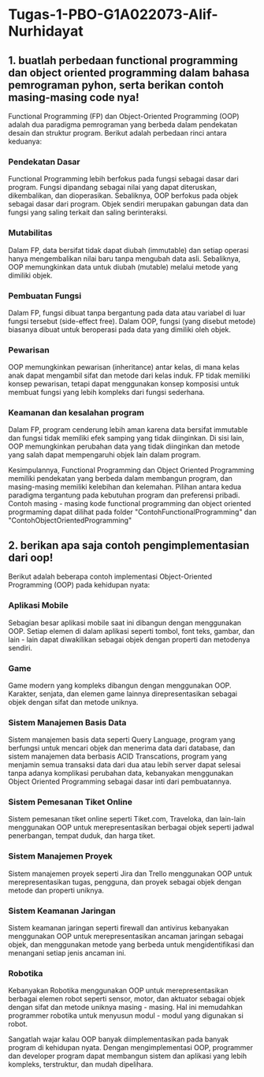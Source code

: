 # Tugas-1-PBO-G1A022073-Alif-Nurhidayat

## 1. buatlah perbedaan functional programming dan object oriented programming dalam bahasa pemrograman pyhon, serta berikan contoh masing-masing code nya!
   Functional Programming (FP) dan Object-Oriented Programming (OOP) adalah dua paradigma pemrograman yang berbeda dalam pendekatan desain dan struktur program. Berikut adalah perbedaan rinci antara keduanya:
   
### Pendekatan Dasar
Functional Programming lebih berfokus pada fungsi sebagai dasar dari program. Fungsi dipandang sebagai nilai yang dapat diteruskan, dikembalikan, dan dioperasikan. Sebaliknya, OOP berfokus pada objek sebagai dasar dari program. Objek sendiri merupakan gabungan data dan fungsi yang saling terkait dan saling berinteraksi.   
           
### Mutabilitas
Dalam FP, data bersifat tidak dapat diubah (immutable) dan setiap operasi hanya mengembalikan nilai baru tanpa mengubah data asli. Sebaliknya, OOP memungkinkan data untuk diubah (mutable) melalui metode yang dimiliki objek.    

### Pembuatan Fungsi
Dalam FP, fungsi dibuat tanpa bergantung pada data atau variabel di luar fungsi tersebut (side-effect free). Dalam OOP, fungsi (yang disebut metode) biasanya dibuat untuk beroperasi pada data yang dimiliki oleh objek.          

### Pewarisan
OOP memungkinkan pewarisan (inheritance) antar kelas, di mana kelas anak dapat mengambil sifat dan metode dari kelas induk. FP tidak memiliki konsep pewarisan, tetapi dapat menggunakan konsep komposisi untuk membuat fungsi yang lebih kompleks dari fungsi sederhana.

### Keamanan dan kesalahan program
Dalam FP, program cenderung lebih aman karena data bersifat immutable dan fungsi tidak memiliki efek samping yang tidak diinginkan. Di sisi lain, OOP    memungkinkan perubahan data yang tidak diinginkan dan metode yang salah dapat mempengaruhi objek lain dalam program.    
   
Kesimpulannya, Functional Programming dan Object Oriented Programming memiliki pendekatan yang berbeda dalam membangun program, dan masing-masing memiliki kelebihan dan kelemahan. Pilihan antara kedua paradigma tergantung pada kebutuhan program dan preferensi pribadi. Contoh masing - masing kode functional programming dan object oriented progrmaming dapat dilihat pada folder "ContohFunctionalProgramming" dan "ContohObjectOrientedProgramming"

## 2. berikan apa saja contoh pengimplementasian dari oop!
  Berikut adalah beberapa contoh implementasi Object-Oriented Programming (OOP) pada kehidupan nyata:
### Aplikasi Mobile
Sebagian besar aplikasi mobile saat ini dibangun dengan menggunakan OOP. Setiap elemen di dalam aplikasi seperti tombol, font teks, gambar, dan lain - lain dapat diwakilikan sebagai objek dengan properti dan metodenya sendiri.

### Game
Game modern yang kompleks dibangun dengan menggunakan OOP. Karakter, senjata, dan elemen game lainnya direpresentasikan sebagai objek dengan sifat dan metode uniknya.

### Sistem Manajemen Basis Data
Sistem manajemen basis data seperti Query Language, program yang berfungsi untuk mencari objek dan menerima data dari database, dan sistem manajemen data berbasis ACID Transcations, program yang menjamin semua transaksi data dari dua atau lebih server dapat selesai tanpa adanya komplikasi perubahan data, kebanyakan menggunakan Object Oriented Programming sebagai dasar inti dari pembuatannya.

### Sistem Pemesanan Tiket Online
Sistem pemesanan tiket online seperti Tiket.com, Traveloka, dan lain-lain menggunakan OOP untuk merepresentasikan berbagai objek seperti jadwal penerbangan, tempat duduk, dan harga tiket.

### Sistem Manajemen Proyek
Sistem manajemen proyek seperti Jira dan Trello menggunakan OOP untuk merepresentasikan tugas, pengguna, dan proyek sebagai objek dengan metode dan properti uniknya.

### Sistem Keamanan Jaringan
Sistem keamanan jaringan seperti firewall dan antivirus kebanyakan menggunakan OOP untuk merepresentasikan ancaman jaringan sebagai objek, dan menggunakan metode yang berbeda untuk mengidentifikasi dan menangani setiap jenis ancaman ini.

### Robotika
Kebanyakan Robotika menggunakan OOP untuk merepresentasikan berbagai elemen robot seperti sensor, motor, dan aktuator sebagai objek dengan sifat dan metode uniknya masing - masing. Hal ini memudahkan programmer robotika untuk menyusun modul - modul yang digunakan si robot.      

Sangatlah wajar kalau OOP banyak diimplementasikan pada banyak program di kehidupan nyata. Dengan mengimplementasi OOP, programmer dan developer program dapat membangun sistem dan aplikasi yang lebih kompleks, terstruktur, dan mudah dipelihara.
